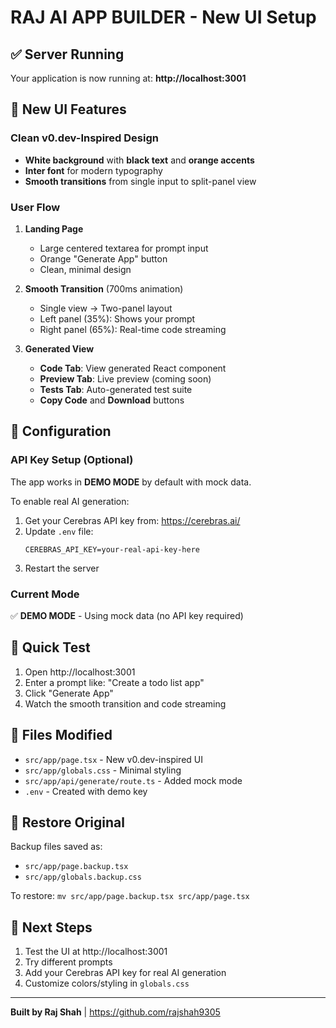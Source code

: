 # RAJ AI APP BUILDER - New UI Setup

## ✅ Server Running

Your application is now running at: **http://localhost:3001**

## 🎨 New UI Features

### Clean v0.dev-Inspired Design
- **White background** with **black text** and **orange accents**
- **Inter font** for modern typography
- **Smooth transitions** from single input to split-panel view

### User Flow

1. **Landing Page**
   - Large centered textarea for prompt input
   - Orange "Generate App" button
   - Clean, minimal design

2. **Smooth Transition** (700ms animation)
   - Single view → Two-panel layout
   - Left panel (35%): Shows your prompt
   - Right panel (65%): Real-time code streaming

3. **Generated View**
   - **Code Tab**: View generated React component
   - **Preview Tab**: Live preview (coming soon)
   - **Tests Tab**: Auto-generated test suite
   - **Copy Code** and **Download** buttons

## 🔧 Configuration

### API Key Setup (Optional)

The app works in **DEMO MODE** by default with mock data.

To enable real AI generation:

1. Get your Cerebras API key from: https://cerebras.ai/
2. Update `.env` file:
   ```
   CEREBRAS_API_KEY=your-real-api-key-here
   ```
3. Restart the server

### Current Mode

✅ **DEMO MODE** - Using mock data (no API key required)

## 🚀 Quick Test

1. Open http://localhost:3001
2. Enter a prompt like: "Create a todo list app"
3. Click "Generate App"
4. Watch the smooth transition and code streaming

## 📁 Files Modified

- `src/app/page.tsx` - New v0.dev-inspired UI
- `src/app/globals.css` - Minimal styling
- `src/app/api/generate/route.ts` - Added mock mode
- `.env` - Created with demo key

## 🔄 Restore Original

Backup files saved as:
- `src/app/page.backup.tsx`
- `src/app/globals.backup.css`

To restore: `mv src/app/page.backup.tsx src/app/page.tsx`

## 🎯 Next Steps

1. Test the UI at http://localhost:3001
2. Try different prompts
3. Add your Cerebras API key for real AI generation
4. Customize colors/styling in `globals.css`

---

**Built by Raj Shah** | https://github.com/rajshah9305
